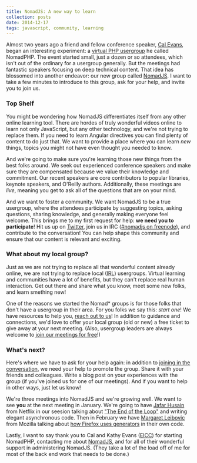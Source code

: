 ```yaml
---
title: NomadJS: A new way to learn
collection: posts
date: 2014-12-17
tags: javascript, community, learning
---
```


Almost two years ago a friend and fellow conference speaker, [Cal Evans](http://blog.calevans.com/), began an
interesting experiment: a [virtual PHP usergroup](http://nomadphp.com) he called NomadPHP. The event started
small, just a dozen or so attendees, which isn't out of the ordinary for a usergroup generally. But the meetings
had fantastic speakers focusing on deep technical content. That idea has blossomed into another endeavor: our new
group called [NomadJS](http://nomadjavascript.com). I want to take a few minutes to introduce to this group, ask
for your help, and invite you to join us.

### Top Shelf

You might be wondering how NomadJS differentiates itself from any other online learning tool. There are hordes
of truly wonderful videos online to learn not only JavaScript, but any other technology, and we're not trying
to replace them. If you need to learn Angular directives you can find plenty of content to do just that. We want
to provide a place where you can learn _new_ things, topics you might not have even thought you needed to know.

And we're going to make sure you're learning those new things from the best folks around. We seek out experienced
conference speakers and make sure they are compensated because we value their knowledge and commitment. Our
recent speakers are core contributors to popular libraries, keynote speakers, and O'Reilly authors. Additionally,
these meetings are _live_, meaning you get to ask all of the questions that are on your mind.

And we want to foster a community. We want NomadJS to be a true usergroup, where the attendees participate by
suggesting topics, asking questions, sharing knowledge, and generally making everyone feel welcome. This brings
me to my first request for help: **we need you to participate**! Hit us up on [Twitter](http://twitter.com/nomadjs),
join us in IRC ([#nomadjs on freenode](irc://irc.freenode.net/nomadjs)), and contribute to the conversation! You
can help shape this community and ensure that our content is relevant and exciting.

### What about my local group?

Just as we are not trying to replace all that wonderful content already online, we are not trying to replace
local (<acronym title='in real life'>IRL</acronym>) usergroups. Virtual learning and communities have a lot of
benefits, but they can't replace real human interaction. Get out there and share what you know, meet some new
folks, and learn smething new!

One of the reasons we started the Nomad* groups is for those folks that don't have a usergroup in their area. For
you folks we say this: _start one_! We have resources to help you, [reach out to us](mailto:jordan@nomadjavascript.com)!
In addition to guidance and connections, we'd love to offer your local group (old or new) a free ticket to give
away at your next meeting. (Also, usergroup leaders are always welcome to [join our meetings for free](http://nomadjavascript.com/nomad-js-ticket-request/)!)

### What's next?

Here's where we have to ask for your help again: in addition to [joining in the conversation](http://twitter.com/nomadjs),
we need your help to promote the group. Share it with your friends and colleagues. Write a blog post on your
experiences with the group (if you've joined us for one of our meetings). And if you want to help in other ways,
just let us know!

We're three meetings into NomadJS and we're growing well. We want to see **you** at the next meeting in January.
We're going to have [Jafar Husain](https://twitter.com/jhusain) from Netflix in our seesion talking about
["The End of the Loop"](http://nomadjavascript.com/2014/10/january-2015/) and writing elegant asynchronous code.
Then in February we have [Margaret Leibovic](https://twitter.com/mleibovic) from Mozilla talking about
[how Firefox uses generators](http://nomadjavascript.com/2014/12/february-2015/) in their own code.

Lastly, I want to say thank you to Cal and Kathy Evans ([EICC](http://www.eicc.com)) for starting NomadPHP, contacting
me about [NomadJS](http://nomadjavascript.com), and for all of their wonderful support in administering NomadJS.
(They take a lot of the load off of me for most of the back end work that needs to be done.)
